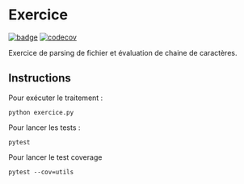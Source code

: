 # Exercice
[![badge](https://github.com/nmardess/exercice/actions/workflows/github-actions.yml/badge.svg)](https://github.com/nmardess/exercice/actions) [![codecov](https://codecov.io/gh/nmardess/exercice/branch/master/graph/badge.svg?token=N0WCL68TFW)](https://codecov.io/gh/nmardess/exercice)

Exercice de parsing de fichier et évaluation de chaine de caractères.

## Instructions  
Pour exécuter le traitement :
```shell script 
python exercice.py
```
Pour lancer les tests :
```shell script
pytest
```
Pour lancer le test coverage
```shell script
pytest --cov=utils
